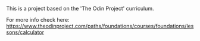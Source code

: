 This is a project based on the 'The Odin Project' curriculum.

For more info check here: 
https://www.theodinproject.com/paths/foundations/courses/foundations/lessons/calculator
